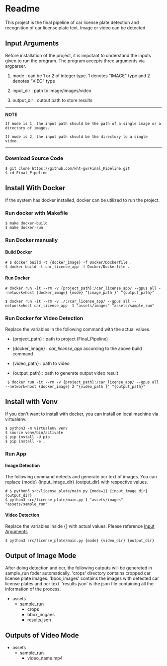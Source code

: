 # Readme

This project is the final pipeline of car license plate detection and recognition of car license plate text.
Image or video can be detected.  

## Input Arguments 


Before installation of the project, it is impotant to understand the inputs given to run the program. The program accepts three arguments via argparser. 

1. mode :  can be 1 or 2 of integer type. 1 denotes "IMAGE" type and 2 denotes "VIEO" type

2. input_dir : path to image/images/video

3. output_dir : output path to store results

---
**NOTE**

~~~
If mode is 1, the input path should be the path of a single image or a directory of images.

If mode is 2, the input path should be the directory to a single video.
~~~
---

### Download Source Code
```shell
$ git clone https://github.com/kht-gw/Final_Pipeline.git
$ cd Final_Pipeline
```


## Install With Docker
If the system has docker installed, docker can be utilized to run the project. 

### Run docker with Makefile
```shell
$ make docker-build
$ make docker-run
```

### Run Docker manually
#### Build Docker
```shell
# $ docker build -t {docker_image} -f Docker/Dockerfile .
$ docker build -t car_license_app -f Docker/Dockerfile .

```
#### Run Docker

```shell
# docker run -it --rm -v {project_path}:/car_license_app/ --gpus all --network=host {docker_image} {mode} "{image_path }" "{output_path}"

$ docker run -it --rm -v ./:/car_license_app/ --gpus all --network=host car_license_app  1 "assets/images" "assets/sample_run"
```

### Run Docker for Video Detection
Replace the variables in the following command with the actual values. 

* {project_path} : path to project (Final_Pipeline)

* {docker_image} : *car_license_app* according to the above build command

* {video_path} : path to video 

* {output_path} : path to generate output video result

```shell
 $ docker run -it --rm -v {project_path}:/car_license_app/ --gpus all --network=host {docker_image} 2 "{video_path }" "{output_path}"
```



## Install with Venv
If you don't want to install with docker, you can install on local machine via virtualenv. 

``` shell
$ python3 -m virtualenv venv
$ source venv/bin/activate
$ pip install -U pip
$ pip install -e .
```

### Run App

#### Image Detection
The following command detects and generate ocr text of images. You can replace {mode} {input_image_dir} {output_dir} with respective values.
```shell
# $ python3 src/license_plate/main.py {mode=1} {input_image_dir} {output_dir}
$ python3 src/license_plate/main.py 1 "assets/images" "assets/sample_run"
```

#### Video Detection
Replace the variables inside {} with actual values. Please reference [Input Arguments](#Input-Arguments)

```shell
$ python3 src/license_plate/main.py {mode} {video_dir} {output_dir}
```




## Output of Image Mode

After doing detection and ocr, the following outputs will be genereted in sample_run foder automatically. 'crops' directory contains cropped car license plate images. 'bbox_images' contains the images with detected car license plates and ocr text. 
'results.json' is the json file containing all the information of the process. 

* assets
    + sample_run
        + crops
        + bbox_imgaes
        + results.json 


## Outputs of Video Mode


* assets
    + sample_run
        + video_name.mp4


